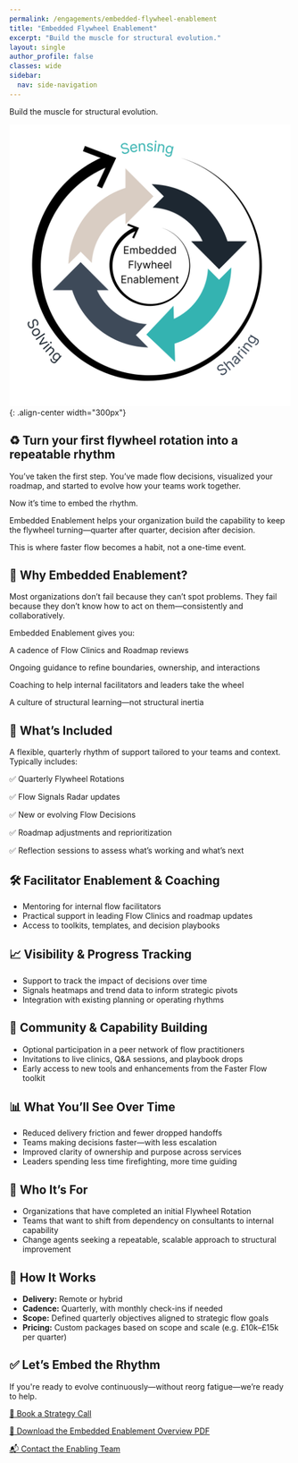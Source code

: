 ```yaml
---
permalink: /engagements/embedded-flywheel-enablement
title: "Embedded Flywheel Enablement"
excerpt: "Build the muscle for structural evolution."
layout: single
author_profile: false
classes: wide
sidebar:
  nav: side-navigation
---
```


Build the muscle for structural evolution.

![Embedded Enablement](/assets/images/engagements/embedded-flywheel-enablement.png){: .align-center width="300px"}

## ♻️ Turn your first flywheel rotation into a repeatable rhythm

You’ve taken the first step. You’ve made flow decisions, visualized your roadmap, and started to evolve how your teams work together.

Now it’s time to embed the rhythm.

Embedded Enablement helps your organization build the capability to keep the flywheel turning—quarter after quarter, decision after decision.

This is where faster flow becomes a habit, not a one-time event.

## 🚀 Why Embedded Enablement?

Most organizations don’t fail because they can’t spot problems.
They fail because they don’t know how to act on them—consistently and collaboratively.

Embedded Enablement gives you:

A cadence of Flow Clinics and Roadmap reviews

Ongoing guidance to refine boundaries, ownership, and interactions

Coaching to help internal facilitators and leaders take the wheel

A culture of structural learning—not structural inertia

## 🔄 What’s Included

A flexible, quarterly rhythm of support tailored to your teams and context. Typically includes:

✅ Quarterly Flywheel Rotations

✅ Flow Signals Radar updates

✅ New or evolving Flow Decisions

✅ Roadmap adjustments and reprioritization

✅ Reflection sessions to assess what’s working and what’s next

## 🛠️ Facilitator Enablement & Coaching

- Mentoring for internal flow facilitators
- Practical support in leading Flow Clinics and roadmap updates
- Access to toolkits, templates, and decision playbooks

## 📈 Visibility & Progress Tracking

- Support to track the impact of decisions over time
- Signals heatmaps and trend data to inform strategic pivots
- Integration with existing planning or operating rhythms

## 🌱 Community & Capability Building

- Optional participation in a peer network of flow practitioners
- Invitations to live clinics, Q&A sessions, and playbook drops
- Early access to new tools and enhancements from the Faster Flow toolkit

## 📊 What You’ll See Over Time

- Reduced delivery friction and fewer dropped handoffs
- Teams making decisions faster—with less escalation
- Improved clarity of ownership and purpose across services
- Leaders spending less time firefighting, more time guiding

## 👥 Who It’s For

- Organizations that have completed an initial Flywheel Rotation
- Teams that want to shift from dependency on consultants to internal capability
- Change agents seeking a repeatable, scalable approach to structural improvement

## 🔧 How It Works

- **Delivery:** Remote or hybrid
- **Cadence:** Quarterly, with monthly check-ins if needed
- **Scope:** Defined quarterly objectives aligned to strategic flow goals
- **Pricing:** Custom packages based on scope and scale (e.g. £10k–£15k per quarter)

## ✅ Let’s Embed the Rhythm

If you're ready to evolve continuously—without reorg fatigue—we’re ready to help.

[📅 Book a Strategy Call](/contact)

[📄 Download the Embedded Enablement Overview PDF](/assets/pdf/embedded-enablement-overview.pdf)

[📬 Contact the Enabling Team](/contact)